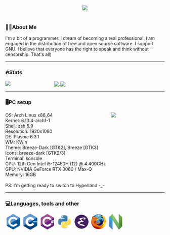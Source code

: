 <div id="header" align="center">
  <img src="https://static.wikia.nocookie.net/ac4d7fcf-3757-4129-8ca6-2f2654bd68d8/scale-to-width/755" width="200"/>
  <div>
  <img src="https://komarev.com/ghpvc/?username=kickakurobe&style=flat-square&color=blue" alt=""/>
  </div>
</div>
      
### :man_technologist:About Me
I'm a bit of a programmer. I dream of becoming a real professional. I am engaged in the distribution of free and open source software. I support GNU. I believe that everyone has the right to speak and think without censorship. That's all)

---

### :fire:Stats
<img src="https://static.wikia.nocookie.net/24a3d531-e46b-4c88-896c-983b278c6580/scale-to-width/755" width="150" align="left">
<img href="https://www.codewars.com/users/kickakurobe/badges/large">
<a href="https://github.com/anuraghazra/github-readme-stats">
  <img height=180 align="center" src="https://github-readme-stats.vercel.app/api?username=kickakurobe&hide_rank=true&show_icons=true&theme=dark" />
</a>
<a href="https://github.com/anuraghazra/convoychat">
  <img height=180 align="center" src="https://github-readme-stats.vercel.app/api/top-langs?username=kickakurobe&layout=compact&langs_count=8&card_width=200&theme=dark" />
</a>

---
### 🖥️PC setup
<div>
  <img src="https://i.pinimg.com/originals/ee/7c/16/ee7c167e8333fa4a4ee2001caf3cf2bd.png" width="170" align="right"/>
OS: Arch Linux x86_64<br>
Kernel: 6.13.4-arch1-1<br>
Shell: zsh 5.9<br>
Resolution: 1920x1080<br>
DE: Plasma 6.3.1<br>
WM: KWin<br>
Theme: Breeze-Dark [GTK2], Breeze [GTK3]<br>
Icons: breeze-dark [GTK2/3]<br>
Terminal: konsole<br>
CPU: 12th Gen Intel i5-12450H (12) @ 4.400GHz<br>
GPU: NVIDIA GeForce RTX 3060 / Max-Q<br>
Memory: 16GB<br>
<br>
PS: I'm getting ready to switch to Hyperland -_-<br>
</div>

---

### :computer:Languages, tools and other
<div>
  <img src="https://github.com/devicons/devicon/blob/master/icons/c/c-original.svg" width="50"/>
  <img src="https://github.com/devicons/devicon/blob/master/icons/cplusplus/cplusplus-original.svg" width ="50"/>
  <img src="https://raw.githubusercontent.com/devicons/devicon/ca28c779441053191ff11710fe24a9e6c23690d6/icons/csharp/csharp-original.svg" width="50">
  <img src="https://github.com/devicons/devicon/blob/master/icons/python/python-original.svg" width="50"/>
  <img src="https://github.com/devicons/devicon/blob/master/icons/emacs/emacs-original.svg" width="50"/>
  <img src="https://raw.githubusercontent.com/devicons/devicon/ca28c779441053191ff11710fe24a9e6c23690d6/icons/firefox/firefox-original.svg" width="50">
  <img src="https://raw.githubusercontent.com/devicons/devicon/ca28c779441053191ff11710fe24a9e6c23690d6/icons/neovim/neovim-original.svg" width="50">
</div>

